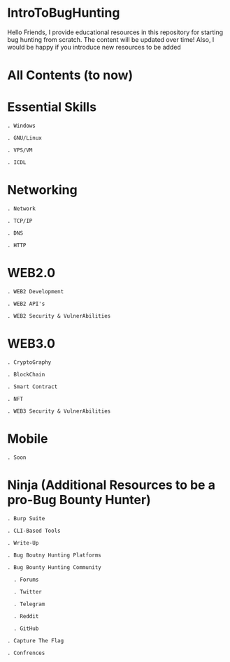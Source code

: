 # IntroToBugHunting
Hello Friends, I provide educational resources in this repository for starting bug hunting from scratch. The content will be updated over time! Also, I would be happy if you introduce new resources to be added 
# All Contents (to now)
  # Essential Skills
    . Windows
    
    . GNU/Linux
    
    . VPS/VM
    
    . ICDL
  # Networking
    . Network
    
    . TCP/IP
    
    . DNS
    
    . HTTP
  # WEB2.0
    . WEB2 Development
    
    . WEB2 API's

    . WEB2 Security & VulnerAbilities
  # WEB3.0
    . CryptoGraphy

    . BlockChain

    . Smart Contract

    . NFT

    . WEB3 Security & VulnerAbilities
  # Mobile
    . Soon
  # Ninja (Additional Resources to be a pro-Bug Bounty Hunter)
    . Burp Suite
    
    . CLI-Based Tools
    
    . Write-Up
    
    . Bug Boutny Hunting Platforms
    
    . Bug Bounty Hunting Community
      
      . Forums
      
      . Twitter
      
      . Telegram
      
      . Reddit

      . GitHub
      
    . Capture The Flag
    
    . Confrences
